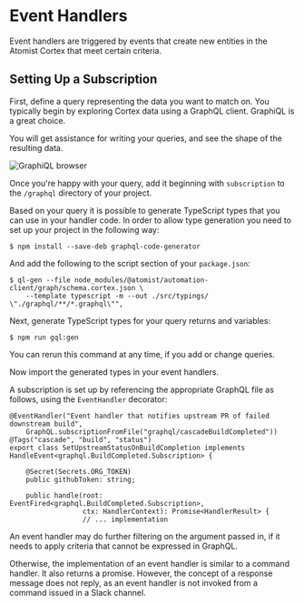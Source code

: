 # Event Handlers
Event handlers are triggered by events that create new entities in the Atomist Cortex that meet certain criteria.

## Setting Up a Subscription

First, define a query representing the data you want to match on. You typically begin by exploring Cortex data using a GraphQL client. GraphiQL is a great choice.

You will get assistance for writing your queries, and see the shape of the resulting data.

![GraphiQL browser](images/graphiql.png "GraphiQL")

Once you're happy with your query, add it beginning with `subscription` to the `/graphql` directory of your project.


Based on your query it is possible to generate TypeScript types that you can use in your handler code.
In order to allow type generation you need to set up your project in the following way:

```
$ npm install --save-deb graphql-code-generator
```

And add the following to the script section of your `package.json`:

```
$ ql-gen --file node_modules/@atomist/automation-client/graph/schema.cortex.json \
    --template typescript -m --out ./src/typings/ \"./graphql/**/*.graphql\"",
``` 

Next, generate TypeScript types for your query returns and variables:

```
$ npm run gql:gen
```

You can rerun this command at any time, if you add or change queries.


Now import the generated types in your event handlers.

A subscription is set up by referencing the appropriate GraphQL file as follows, using the `EventHandler` decorator:

```
@EventHandler("Event handler that notifies upstream PR of failed downstream build",
    GraphQL.subscriptionFromFile("graphql/cascadeBuildCompleted"))
@Tags("cascade", "build", "status")
export class SetUpstreamStatusOnBuildCompletion implements HandleEvent<graphql.BuildCompleted.Subscription> {

    @Secret(Secrets.ORG_TOKEN)
    public githubToken: string;

    public handle(root: EventFired<graphql.BuildCompleted.Subscription>,
                  ctx: HandlerContext): Promise<HandlerResult> {
                  // ... implementation

```

An event handler may do further filtering on the argument passed in, if it needs to apply criteria that cannot be expressed in GraphQL.

Otherwise, the implementation of an event handler is similar to a command handler. It also returns a promise. However, the concept of a response message does not reply, as an event handler is not invoked from a command issued in a Slack channel.